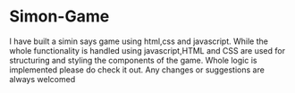 # Simon-Game
I have built a simin says game using html,css and javascript.
While the whole functionality is handled using javascript,HTML and CSS are used for structuring and styling the components of the game.
Whole logic is implemented please do check it out.
Any changes or suggestions are always welcomed
